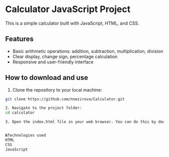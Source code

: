 # Calculator JavaScript Project

This is a simple calculator built with JavaScript, HTML, and CSS.

## Features

- Basic arithmetic operations: addition, subtraction, multiplication, division
- Clear display, change sign, percentage calculation
- Responsive and user-friendly interface

## How to download and use

1. Clone the repository to your local machine:

```bash
git clone https://github.com/nnezirova/Calculator.git

2. Navigate to the project folder:
cd calculator

3. Open the index.html file in your web browser. You can do this by double-clicking the file or using the browser’s "Open File" option.


№Technologies used
HTML
CSS
JavaScript


